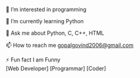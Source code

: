 👀 I’m interested in programming

🌱 I’m currently learning Python

💬 Ask me about Python, C, C++, HTML

📫 How to reach me gopalgovind2006@gmail.com

⚡ Fun fact I am Funny
<br>[Web Developer]  [Programmar]   [Coder]
